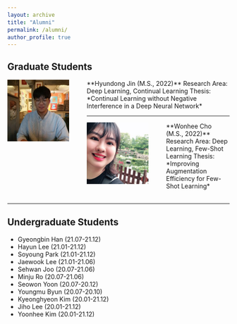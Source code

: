 ```yaml
---
layout: archive
title: "Alumni"
permalink: /alumni/
author_profile: true
---
```


## Graduate Students

<img src='/images/Hyundong Jin.jpg' width="140" align="left" style="margin-right:40px">      
**Hyundong Jin (M.S., 2022)**     
Research Area: Deep Learning, Continual Learning             
Thesis: *Continual Learning without Negative Interference in a Deep Neural Network*     

-----
<img src='/images/wonhee300.jpg' width="140" align="left" style="margin-right:40px">       
**Wonhee Cho (M.S., 2022)**      
Research Area: Deep Learning, Few-Shot Learning       
Thesis: *Improving Augmentation Efficiency for Few-Shot Learning*      <br><br>


-----
## Undergraduate Students

* Gyeongbin Han (21.07-21.12)
* Hayun Lee (21.01-21.12)
* Soyoung Park (21.01-21.12)
* Jaewook Lee (21.01-21.06)
* Sehwan Joo (20.07-21.06)
* Minju Ro (20.07-21.06)
* Seowon Yoon (20.07-20.12)
* Youngmu Byun (20.07-20.10)
* Kyeonghyeon Kim (20.01-21.12)
* Jiho Lee (20.01-21.12)
* Yoonhee Kim (20.01-21.12)
